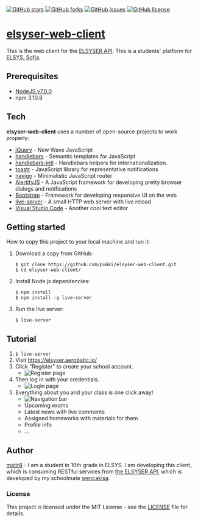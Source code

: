 [![GitHub stars](https://img.shields.io/github/stars/pu6ki/elsyser-web-client.svg?style=flat-square)](https://github.com/pu6ki/elsyser-web-client/stargazers)
[![GitHub forks](https://img.shields.io/github/forks/pu6ki/elsyser-web-client.svg?style=flat-square)](https://github.com/pu6ki/elsyser-web-client/network)
[![GitHub issues](https://img.shields.io/github/issues/pu6ki/elsyser-web-client.svg?style=flat-square)](https://github.com/pu6ki/elsyser-web-client/issues)
[![GitHub license](https://img.shields.io/badge/license-MIT-blue.svg?style=flat-square)](https://raw.githubusercontent.com/pu6ki/elsyser-web-client/master/LICENSE)

# [elsyser-web-client](https://elsyser.aerobatic.io)
This is the web client for the [ELSYSER API](https://github.com/pu6ki/elsyser/). This is a students' platform for [ELSYS, Sofia](http://elsys-bg.org).

## Prerequisites

- [NodeJS v7.0.0](https://nodejs.org/en/)
- npm 3.10.8

## Tech

**elsyser-web-client** uses a number of open-source projects to work properly:

* [jQuery](https://github.com/jquery/jquery) - New Wave JavaScript
* [handlebars](https://github.com/wycats/handlebars.js/) - Semantic templates for JavaScript
* [handlebars-intl](https://github.com/yahoo/handlebars-intl) - Handlebars helpers for internationalization.
* [toastr](https://github.com/CodeSeven/toastr) - JavaScript library for representative notifications
* [navigo](https://github.com/krasimir/navigo) - Minimalistic JavaScript router
* [AlertifyJS](https://github.com/MohammadYounes/AlertifyJS) - A JavaScript framework for developing pretty browser dialogs and notifications
* [Bootstrap](https://github.com/twbs/bootstrap) - Framework for developing responsive UI on the web
* [live-server](https://github.com/tapio/live-server) - A small HTTP web server with live reload
* [Visual Studio Code](https://github.com/Microsoft/vscode) - Another cool text editor

## Getting started

How to copy this project to your local machine and run it:

1. Download a copy from GitHub:

    ```
    $ git clone https://github.com/pu6ki/elsyser-web-client.git
    $ cd elsyser-web-client/
    ```

2. Install Node.js dependencies:

    ```
    $ npm install
    $ npm install -g live-server
    ```

3. Run the live server:

    ```
    $ live-server
    ```

## Tutorial

1. `$ live-server`
2. Visit https://elsyser.aerobatic.io/
3. Click "Register" to create your school account.
    - ![Register page](https://raw.githubusercontent.com/pu6ki/elsyser-web-client/master/static/register-page.png)
4. Then log in with your credentials.
    - ![Login page](https://raw.githubusercontent.com/pu6ki/elsyser-web-client/master/static/login-page.png)
5. Everything about you and your class is one click away!
    - ![Navigation bar](https://raw.githubusercontent.com/pu6ki/elsyser-web-client/master/static/navigation.png)
    - Upcoming exams
    - Latest news with live comments
    - Assigned homeworks with materials for them
    - Profile info
    - ...

## Author

[matir8](https://github.com/matir8) - I am a student in 10th grade in ELSYS.
I am developing this client, which is consuming RESTful services from [the ELSYSER API](https://github.com/pu6ki/elsyser),
which is developed by my schoolmate [wencakisa](https://github.com/wencakisa).

### License

This project is licensed under the MIT License - see the [LICENSE](LICENSE) file for details.
